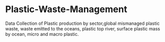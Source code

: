 # Plastic-Waste-Management
Data Collection of Plastic production by sector,global mismanaged plastic waste, waste emitted to the oceans, plastic top river, surface plastic mass by ocean, micro and macro plastic.
